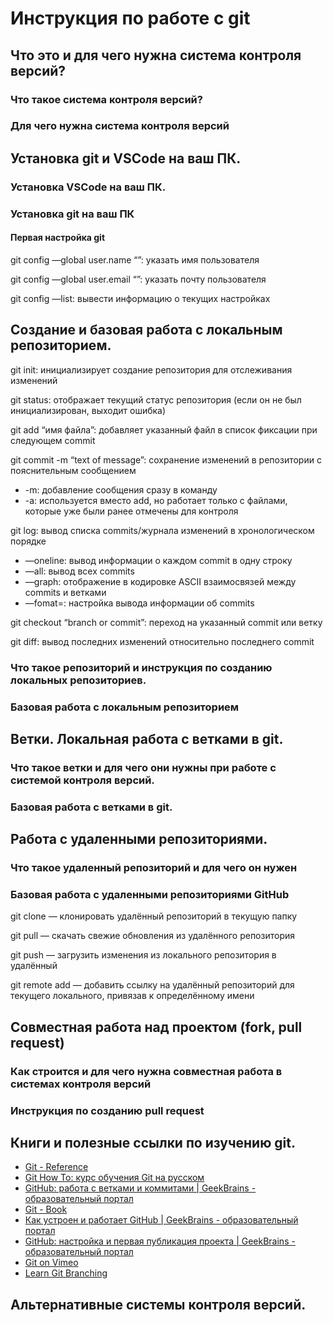 # Инструкция по работе с git

## Что это и для чего нужна система контроля версий?

### Что такое система контроля версий?

### Для чего нужна система контроля версий

## Установка git и VSCode на ваш ПК.

### Установка VSCode на ваш ПК.

### Установка git на ваш ПК

#### Первая настройка git

git config —global user.name “<name>”: указать имя пользователя

git config —global user.email “<email>”: указать почту пользователя

git config —list: вывести информацию о текущих настройках

## Создание и базовая работа с локальным репозиторием.

git init: инициализирует создание репозитория для отслеживания изменений

git status: отображает текущий статус репозитория (если  он не был инициализирован, выходит ошибка)

git add “имя файла”: добавляет указанный файл в список фиксации при следующем commit

git commit -m “text of message”: сохранение изменений в репозитории с пояснительным сообщением

- -m: добавление сообщения сразу в команду
- -a: используется вместо add, но работает только с файлами, которые уже были ранее отмечены для контроля

git log: вывод списка commits/журнала изменений в хронологическом порядке

- —oneline: вывод информации о каждом commit в одну строку
- —all: вывод всех commits
- —graph: отображение в кодировке ASCII взаимосвязей между commits и ветками
- —fomat=: настройка вывода информации об commits

git checkout “branch or commit”: переход на указанный commit или ветку

git diff: вывод последних изменений относительно последнего commit

### Что такое репозиторий и инструкция по созданию локальных репозиториев.

### Базовая работа с локальным репозиторием

## Ветки. Локальная работа с ветками в git.

### Что такое ветки и для чего они нужны при работе с системой контроля версий.

### Базовая работа с ветками в git.

## Работа с удаленными репозиториями.

### Что такое удаленный репозиторий и для чего он нужен

### Базовая работа с удаленными репозиториями GitHub

git clone <url> — клонировать удалённый репозиторий в текущую папку

git pull — скачать свежие обновления  из удалённого репозитория

git push — загрузить изменения из локального репозитория в удалённый

git remote add <name> <url> — добавить ссылку на удалённый репозиторий для текущего локального, привязав к определённому имени

## Совместная работа над проектом (fork, pull request)

### Как строится и для чего нужна совместная работа в системах контроля версий

### Инструкция по созданию pull request

## Книги и полезные ссылки по изучению git.

- [Git - Reference](https://git-scm.com/docs)
- [Git How To: курс обучения Git на русском](https://githowto.com/ru)
- [GitHub: работа с ветками и коммитами | GeekBrains - образовательный портал](https://gb.ru/posts/github-rabota-s-vetkami-i-kommitami)
- [Git - Book](https://git-scm.com/book/ru/v2)
- [Как устроен и работает GitHub | GeekBrains - образовательный портал](https://gb.ru/posts/kak-ustroen-i-rabotaet-github)
- [GitHub: настройка и первая публикация проекта | GeekBrains - образовательный портал](https://gb.ru/posts/github-nastrojka-i-pervaya-publikaciya-proekta)
- [Git on Vimeo](https://vimeo.com/showcase/5616060)
- [Learn Git Branching](https://learngitbranching.js.org/?locale=ru_RU)

## Альтернативные системы контроля версий.
